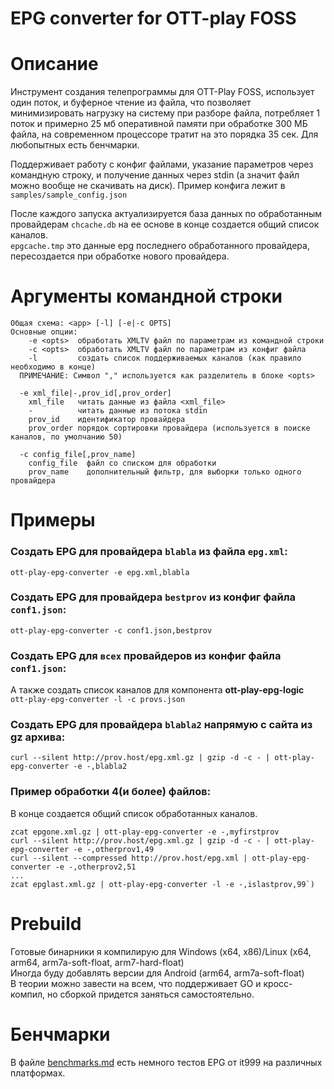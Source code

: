 # EPG converter for OTT-play FOSS

# Описание
Инструмент создания телепрограммы для OTT-Play FOSS, использует один поток, и буферное чтение из файла, что позволяет минимизировать нагрузку на систему при разборе файла, потребляет 1 поток и примерно 25 мб оперативной памяти при обработке 300 МБ файла, на современном процессоре тратит на это порядка 35 сек. Для любопытных есть бенчмарки.

Поддерживает работу с конфиг файлами, указание  параметров через командную строку, и получение данных через stdin (а значит файл можно вообще не скачивать на диск). Пример конфига лежит в `samples/sample_config.json`

После каждого запуска актуализируется база данных по обработанным провайдерам `chcache.db` на ее основе в конце создается общий список каналов.\
`epgcache.tmp` это данные epg последнего обработанного провайдера, пересоздается при обработке нового провайдера.

# Аргументы командной строки
```
Общая схема: <app> [-l] [-e|-c OPTS]
Основные опции:
    -e <opts>  обработать XMLTV файл по параметрам из командной строки
    -с <opts>  обработать XMLTV файл по параметрам из конфиг файла
    -l         создать список поддерживаемых каналов (как правило необходимо в конце)
  ПРИМЕЧАНИЕ: Символ "," используется как разделитель в блоке <opts>
    
  -e xml_file|-,prov_id[,prov_order]
    xml_file   читать данные из файла <xml_file>
    -          читать данные из потока stdin
    prov_id    идентификатор провайдера
    prov_order порядок сортировки провайдера (используется в поиске каналов, по умолчанию 50)
  
  -c config_file[,prov_name]
    config_file  файл со списком для обработки
    prov_name    дополнительный фильтр, для выборки только одного провайдера
```

# Примеры
### Создать EPG для провайдера `blabla` из файла `epg.xml`:
`ott-play-epg-converter -e epg.xml,blabla`
### Создать EPG для провайдера `bestprov` из конфиг файла `conf1.json`:
`ott-play-epg-converter -c conf1.json,bestprov`
### Создать EPG для `всех` провайдеров из конфиг файла `conf1.json`:
А также создать список каналов для компонента **ott-play-epg-logic**\
`ott-play-epg-converter -l -c provs.json`
### Создать EPG для провайдера `blabla2` напрямую с сайта из gz архива:
`curl --silent http://prov.host/epg.xml.gz | gzip -d -c - | ott-play-epg-converter -e -,blabla2`
### Пример обработки 4(и более) файлов:
В конце создается общий список обработанных каналов.
```
zcat epgone.xml.gz | ott-play-epg-converter -e -,myfirstprov
curl --silent http://prov.host/epg.xml.gz | gzip -d -c - | ott-play-epg-converter -e -,otherprov1,49
curl --silent --compressed http://prov.host/epg.xml | ott-play-epg-converter -e -,otherprov2,51
...
zcat epglast.xml.gz | ott-play-epg-converter -l -e -,islastprov,99`)
```

# Prebuild
Готовые бинарники я компилирую для Windows (x64, x86)/Linux (x64, arm64, arm7a-soft-float, arm7-hard-float)\
Иногда буду добавлять версии для Android (arm64, arm7a-soft-float)\
В теории можно завести на всем, что поддерживает GO и кросс-компил, но сборкой придется заняться самостоятельно.

# Бенчмарки
В файле [benchmarks.md](benchmarks.md) есть немного тестов EPG от it999 на различных платформах.